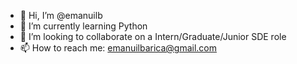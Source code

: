 - 👋 Hi, I’m @emanuilb
- 🌱 I’m currently learning Python
- 💞️ I’m looking to collaborate on a Intern/Graduate/Junior SDE role
- 📫 How to reach me: emanuilbarica@gmail.com

<!---
emanuilb/emanuilb is a ✨ special ✨ repository because its `README.md` (this file) appears on your GitHub profile.
You can click the Preview link to take a look at your changes.
--->
